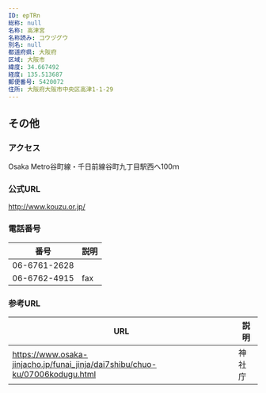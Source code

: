 ```yaml
---
ID: epTRn
総称: null
名称: 高津宮
名称読み: コウヅグウ
別名: null
都道府県: 大阪府
区域: 大阪市
緯度: 34.667492
経度: 135.513687
郵便番号: 5420072
住所: 大阪府大阪市中央区高津1-1-29
---
```


## その他

### アクセス

Osaka Metro谷町線・千日前線谷町九丁目駅西へ100ｍ

### 公式URL

http://www.kouzu.or.jp/

### 電話番号

| 番号         | 説明 |
| ------------ | ---- |
| 06-6761-2628 |      |
| 06-6762-4915 | fax  |

### 参考URL

| URL                                                                          | 説明   |
| ---------------------------------------------------------------------------- | ------ |
| https://www.osaka-jinjacho.jp/funai_jinja/dai7shibu/chuo-ku/07006kodugu.html | 神社庁 |
